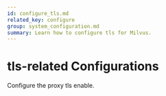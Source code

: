 ```yaml
---
id: configure_tls.md
related_key: configure
group: system_configuration.md
summary: Learn how to configure tls for Milvus.
---
```


# tls-related Configurations

Configure the proxy tls enable.

